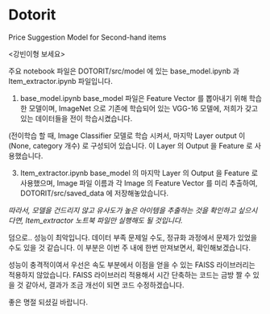 # Dotorit
Price Suggestion Model for Second-hand items


<강빈이형 보세요>

주요 notebook 파일은 DOTORIT/src/model 에 있는 base_model.ipynb 과 Item_extractor.ipynb 파일입니다. 

1. base_model.ipynb
base_model 파일은 Feature Vector 를 뽑아내기 위해 학습한 모델이며, ImageNet 으로 기존에 학습되어 있는 VGG-16 모델에, 저희가 갖고 있는 데이터들을 전이 학습시켰습니다.

(전이학습 할 때, Image Classifier 모델로 학습 시켜서, 마지막 Layer output 이 (None, category 개수) 로 구성되어 있습니다. 이 Layer 의 Output 을 Feature 로 사용했습니다.


3. Item_extractor.ipynb
base_model 의 마지막 Layer 의 Output 을 Feature 로 사용했으며, Image 파일 이름과 각 Image 의 Feature Vector 를 미리 추출하여, DOTORIT/src/saved_data 에 저장해놓았습니다.

*따라서, 모델을 건드리지 않고 유사도가 높은 아이템을 추출하는 것을 확인하고 싶으시다면, Item_extractor 노트북 파일만 실행해도 될 것입니다.*

덤으로.. 
성능이 최악입니다. 데이터 부족 문제일 수도, 정규화 과정에서 문제가 있었을 수도 있을 것 같습니다. 이 부분은 이번 주 내에 한번 만져보면서, 확인해보겠습니다. 

성능이 충격적이여서 우선은 속도 부분에서 이점을 얻을 수 있는 FAISS 라이브러리는 적용하지 않았습니다. FAISS 라이브러리 적용해서 시간 단축하는 코드는 금방 짤 수 있을 것 같아서, 결과가 조금 개선이 되면 코드 수정하겠습니다.

좋은 명절 되셨길 바랍니다. 
